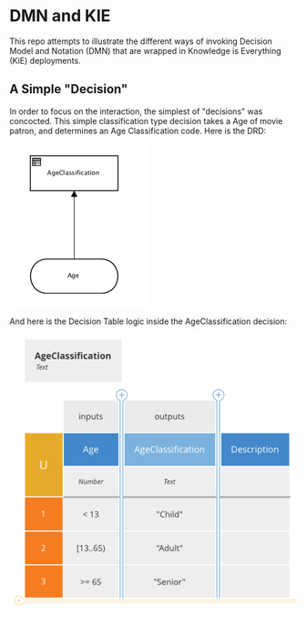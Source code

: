 # DMN and KIE

This repo attempts to illustrate the different ways of invoking Decision Model and Notation (DMN) that are wrapped in Knowledge is Everything (KiE) deployments.

## A Simple "Decision"

In order to focus on the interaction, the simplest of "decisions" was concocted.  This simple classification type decision takes a Age of movie patron, and determines an Age Classification code.   Here is the DRD:

![DRD Diagram](movieticket-age-drd.png "Age classification for moview ticket sales")

And here is the Decision Table logic inside the AgeClassification decision:

![Decision Table](age-classification-decision-table.png "Decision table mapping age ranges to age classifications")
